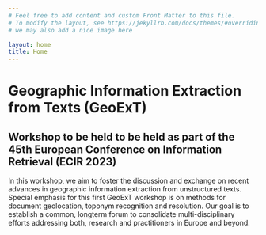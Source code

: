 ```yaml
---
# Feel free to add content and custom Front Matter to this file.
# To modify the layout, see https://jekyllrb.com/docs/themes/#overriding-theme-defaults
# we may also add a nice image here

layout: home
title: Home
---
```


# Geographic Information Extraction from Texts (GeoExT)

## Workshop to be held to be held as part of the 45th European Conference on Information Retrieval (ECIR 2023)  


In this workshop, we aim to foster the discussion and exchange on recent advances in geographic information extraction from unstructured texts. Special 
emphasis for this first GeoExT workshop is on methods for document geolocation, toponym recognition and resolution. Our goal is to establish a common, longterm 
forum to consolidate multi-disciplinary efforts addressing both, research and practitioners in Europe and beyond.

